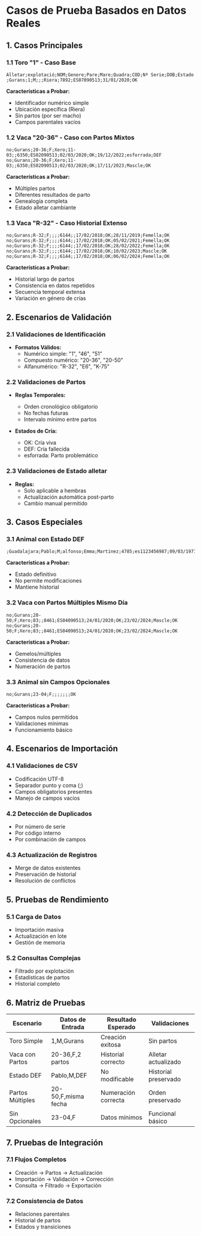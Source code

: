 # Casos de Prueba Basados en Datos Reales

## 1. Casos Principales

### 1.1 Toro "1" - Caso Base
```csv
Alletar;explotació;NOM;Genere;Pare;Mare;Quadra;COD;Nº Serie;DOB;Estado
;Gurans;1;M;;;Riera;7892;ES07090513;31/01/2020;OK
```
**Características a Probar:**
- Identificador numérico simple
- Ubicación específica (Riera)
- Sin partos (por ser macho)
- Campos parentales vacíos

### 1.2 Vaca "20-36" - Caso con Partos Mixtos
```csv
no;Gurans;20-36;F;Xero;11-03;;6350;ES02090513;02/03/2020;OK;19/12/2022;esforrada;DEF
no;Gurans;20-36;F;Xero;11-03;;6350;ES02090513;02/03/2020;OK;17/11/2023;Mascle;OK
```
**Características a Probar:**
- Múltiples partos
- Diferentes resultados de parto
- Genealogía completa
- Estado alletar cambiante

### 1.3 Vaca "R-32" - Caso Historial Extenso
```csv
no;Gurans;R-32;F;;;;6144;;17/02/2018;OK;28/11/2019;Femella;OK
no;Gurans;R-32;F;;;;6144;;17/02/2018;OK;05/02/2021;Femella;OK
no;Gurans;R-32;F;;;;6144;;17/02/2018;OK;28/02/2022;Femella;OK
no;Gurans;R-32;F;;;;6144;;17/02/2018;OK;10/02/2023;Mascle;OK
no;Gurans;R-32;F;;;;6144;;17/02/2018;OK;06/02/2024;Femella;OK
```
**Características a Probar:**
- Historial largo de partos
- Consistencia en datos repetidos
- Secuencia temporal extensa
- Variación en género de crías

## 2. Escenarios de Validación

### 2.1 Validaciones de Identificación
- **Formatos Válidos:**
  - Numérico simple: "1", "46", "51"
  - Compuesto numérico: "20-36", "20-50"
  - Alfanumérico: "R-32", "E6", "K-75"

### 2.2 Validaciones de Partos
- **Reglas Temporales:**
  - Orden cronológico obligatorio
  - No fechas futuras
  - Intervalo mínimo entre partos

- **Estados de Cría:**
  - OK: Cría viva
  - DEF: Cría fallecida
  - esforrada: Parto problemático

### 2.3 Validaciones de Estado alletar
- **Reglas:**
  - Solo aplicable a hembras
  - Actualización automática post-parto
  - Cambio manual permitido

## 3. Casos Especiales

### 3.1 Animal con Estado DEF
```csv
;Guadalajara;Pablo;M;alfonso;Emma;Martinez;4785;es1123456987;09/03/1977;DEF
```
**Características a Probar:**
- Estado definitivo
- No permite modificaciones
- Mantiene historial

### 3.2 Vaca con Partos Múltiples Mismo Día
```csv
no;Gurans;20-50;F;Xero;83;;8461;ES04090513;24/01/2020;OK;23/02/2024;Mascle;OK
no;Gurans;20-50;F;Xero;83;;8461;ES04090513;24/01/2020;OK;23/02/2024;Mascle;OK
```
**Características a Probar:**
- Gemelos/múltiples
- Consistencia de datos
- Numeración de partos

### 3.3 Animal sin Campos Opcionales
```csv
no;Gurans;23-04;F;;;;;;;OK
```
**Características a Probar:**
- Campos nulos permitidos
- Validaciones mínimas
- Funcionamiento básico

## 4. Escenarios de Importación

### 4.1 Validaciones de CSV
- Codificación UTF-8
- Separador punto y coma (;)
- Campos obligatorios presentes
- Manejo de campos vacíos

### 4.2 Detección de Duplicados
- Por número de serie
- Por código interno
- Por combinación de campos

### 4.3 Actualización de Registros
- Merge de datos existentes
- Preservación de historial
- Resolución de conflictos

## 5. Pruebas de Rendimiento

### 5.1 Carga de Datos
- Importación masiva
- Actualización en lote
- Gestión de memoria

### 5.2 Consultas Complejas
- Filtrado por explotación
- Estadísticas de partos
- Historial completo

## 6. Matriz de Pruebas

| Escenario | Datos de Entrada | Resultado Esperado | Validaciones |
|-----------|------------------|-------------------|--------------|
| Toro Simple | 1,M,Gurans | Creación exitosa | Sin partos |
| Vaca con Partos | 20-36,F,2 partos | Historial correcto | Alletar actualizado |
| Estado DEF | Pablo,M,DEF | No modificable | Historial preservado |
| Partos Múltiples | 20-50,F,misma fecha | Numeración correcta | Orden preservado |
| Sin Opcionales | 23-04,F | Datos mínimos | Funcional básico |

## 7. Pruebas de Integración

### 7.1 Flujos Completos
- Creación → Partos → Actualización
- Importación → Validación → Corrección
- Consulta → Filtrado → Exportación

### 7.2 Consistencia de Datos
- Relaciones parentales
- Historial de partos
- Estados y transiciones